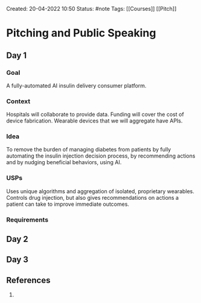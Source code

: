 Created: 20-04-2022 10:50
Status: #note 
Tags: [[Courses]] [[Pitch]]

# Pitching and Public Speaking
## Day 1
### Goal
A fully-automated AI insulin delivery consumer platform.
### Context
Hospitals will collaborate to provide data.
Funding will cover the cost of device fabrication.
Wearable devices that we will aggregate have APIs.
### Idea
To remove the burden of managing diabetes from patients by fully automating the insulin injection decision process, by recommending actions and by nudging beneficial behaviors, using AI.
### USPs
Uses unique algorithms and aggregation of isolated, proprietary wearables.
Controls drug injection, but also gives recommendations on actions a patient can take to improve immediate outcomes.
### Requirements

## Day 2
## Day 3

## References
1. 
